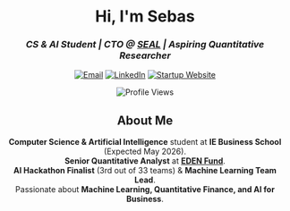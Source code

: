 <div align="center">

# **Hi, I'm Sebas**  

### *CS & AI Student | CTO @ [SEAL](https://www.sealautofill.com/) | Aspiring Quantitative Researcher*  

[![Email](https://img.shields.io/badge/Email-D14836?style=for-the-badge&logo=gmail&logoColor=white)](mailto:sebastianperillaespinosa@gmail.com) [![LinkedIn](https://img.shields.io/badge/LinkedIn-0077B5?style=for-the-badge&logo=linkedin&logoColor=white)](https://www.linkedin.com/in/sebastianperilla/) [![Startup Website](https://img.shields.io/badge/Startup%20Website-000000?style=for-the-badge&logo=googlechrome&logoColor=white)](https://www.sealautofill.com/)

![Profile Views](https://komarev.com/ghpvc/?username=sebastianperilla&style=for-the-badge)

</div>
<div align="center">
  
## About Me  

**Computer Science & Artificial Intelligence** student at **IE Business School** (Expected May 2026).  
**Senior Quantitative Analyst** at **[EDEN Fund](https://www.ie.edu/eden-fund/)**.  
**AI Hackathon Finalist** (3rd out of 33 teams) & **Machine Learning Team Lead**.  
Passionate about **Machine Learning, Quantitative Finance, and AI for Business**.  

</div>
